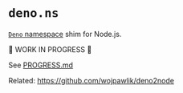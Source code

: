 # `deno.ns`

[`Deno` namespace](https://doc.deno.land/builtin/stable) shim for Node.js.

🚧 WORK IN PROGRESS 🚧

See [PROGRESS.md](PROGRESS.md)

Related: https://github.com/wojpawlik/deno2node

